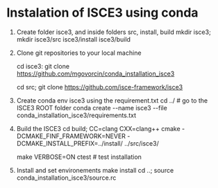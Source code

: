 # Instalation of ISCE3 using conda

1. Create folder isce3, and inside folders src, install, build
    mkdir isce3; mkdir isce3/src isce3/install isce3/build

2. Clone git repositories to your local machine
    <!-- Conda environement requirement and source files -->
    cd isce3:
    git clone https://github.com/mgovorcin/conda_installation_isce3

    <!-- Clone isce3 git repo to your local folder -->
    cd src; git clone https://github.com/isce-framework/isce3    

3. Create conda env isce3 using the requirement.txt
    cd ../ # go to the ISCE3 ROOT folder
    conda create --name isce3 --file conda_installation_isce3/requirements.txt

4. Build the ISCE3
   cd build;
   CC=clang CXX=clang++ cmake -DCMAKE_FINF_FRAMEWORK=NEVER -DCMAKE_INSTALL_PREFIX=../install/ ../src/isce3/

    make VERBOSE=ON 
    ctest # test installation

5. Install and set environements
   make install
   cd ..; source conda_installation_isce3/source.rc

